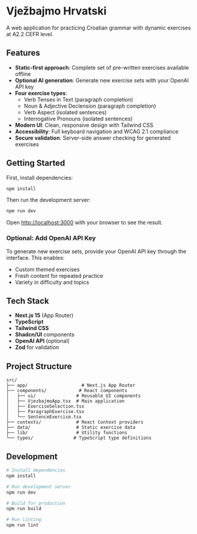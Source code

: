 # Vježbajmo Hrvatski

A web application for practicing Croatian grammar with dynamic exercises at A2.2 CEFR level.

## Features

- **Static-first approach**: Complete set of pre-written exercises available offline
- **Optional AI generation**: Generate new exercise sets with your OpenAI API key
- **Four exercise types**:
  - Verb Tenses in Text (paragraph completion)
  - Noun & Adjective Declension (paragraph completion)  
  - Verb Aspect (isolated sentences)
  - Interrogative Pronouns (isolated sentences)
- **Modern UI**: Clean, responsive design with Tailwind CSS
- **Accessibility**: Full keyboard navigation and WCAG 2.1 compliance
- **Secure validation**: Server-side answer checking for generated exercises

## Getting Started

First, install dependencies:

```bash
npm install
```

Then run the development server:

```bash
npm run dev
```

Open [http://localhost:3000](http://localhost:3000) with your browser to see the result.

### Optional: Add OpenAI API Key

To generate new exercise sets, provide your OpenAI API key through the interface. This enables:
- Custom themed exercises
- Fresh content for repeated practice
- Variety in difficulty and topics

## Tech Stack

- **Next.js 15** (App Router)
- **TypeScript**
- **Tailwind CSS**
- **Shadcn/UI** components
- **OpenAI API** (optional)
- **Zod** for validation

## Project Structure

```
src/
├── app/                    # Next.js App Router
├── components/            # React components
│   ├── ui/               # Reusable UI components
│   ├── VjezbajmoApp.tsx  # Main application
│   ├── ExerciseSelection.tsx
│   ├── ParagraphExercise.tsx
│   └── SentenceExercise.tsx
├── contexts/             # React Context providers
├── data/                 # Static exercise data
├── lib/                  # Utility functions
└── types/               # TypeScript type definitions
```

## Development

```bash
# Install dependencies
npm install

# Run development server
npm run dev

# Build for production
npm run build

# Run linting
npm run lint
```
